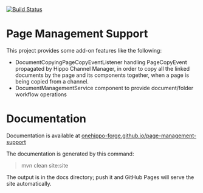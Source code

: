 [![Build Status](https://travis-ci.org/onehippo-forge/page-management-support.svg?branch=develop)](https://travis-ci.org/onehippo-forge/page-management-support)

# Page Management Support

This project provides some add-on features like the following:
- DocumentCopyingPageCopyEventListener handling PageCopyEvent propagated by Hippo Channel Manager, in order to copy all 
the linked documents by the page and its components together, when a page is being copied from a channel.
- DocumentManagementService component to provide document/folder workflow operations  

# Documentation 

Documentation is available at [onehippo-forge.github.io/page-management-support](https://onehippo-forge.github.io/page-management-support)

The documentation is generated by this command:

 > mvn clean site:site
 
The output is in the docs directory; push it and GitHub Pages will serve the site automatically. 


